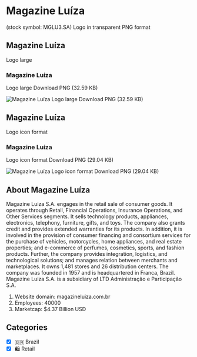 # Magazine Luíza
 (stock symbol: MGLU3.SA) Logo in transparent PNG format

## Magazine Luíza
 Logo large

### Magazine Luíza
 Logo large Download PNG (32.59 KB)

![Magazine Luíza
 Logo large Download PNG (32.59 KB)](/img/orig/MGLU3.SA_BIG-11741b4a.png)

## Magazine Luíza
 Logo icon format

### Magazine Luíza
 Logo icon format Download PNG (29.04 KB)

![Magazine Luíza
 Logo icon format Download PNG (29.04 KB)](/img/orig/MGLU3.SA-1213db92.png)

## About Magazine Luíza


Magazine Luiza S.A. engages in the retail sale of consumer goods. It operates through Retail, Financial Operations, Insurance Operations, and Other Services segments. It sells technology products, appliances, electronics, telephony, furniture, gifts, and toys. The company also grants credit and provides extended warranties for its products. In addition, it is involved in the provision of consumer financing and consortium services for the purchase of vehicles, motorcycles, home appliances, and real estate properties; and e-commerce of perfumes, cosmetics, sports, and fashion products. Further, the company provides integration, logistics, and technological solutions; and manages relation between merchants and marketplaces. It owns 1,481 stores and 26 distribution centers. The company was founded in 1957 and is headquartered in Franca, Brazil. Magazine Luiza S.A. is a subsidiary of LTD Administração e Participação S.A.

1. Website domain: magazineluiza.com.br
2. Employees: 40000
3. Marketcap: $4.37 Billion USD


## Categories
- [x] 🇧🇷 Brazil
- [x] 🛍️ Retail
